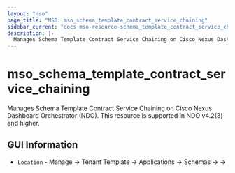 ```yaml
---
layout: "mso"
page_title: "MSO: mso_schema_template_contract_service_chaining"
sidebar_current: "docs-mso-resource-schema_template_contract_service_chaining"
description: |-
  Manages Schema Template Contract Service Chaining on Cisco Nexus Dashboard Orchestrator (NDO)
---
```


# mso_schema_template_contract_service_chaining #

Manages Schema Template Contract Service Chaining on Cisco Nexus Dashboard Orchestrator (NDO). This resource is supported in NDO v4.2(3) and higher.

## GUI Information ##

* `Location` - Manage -> Tenant Template -> Applications -> Schemas -> <Schema Name> -> <Template Name> -> Contracts -> <Contract Name> -> Service Chaining

## Example Usage ##

```hcl
# This example creates a full stack of dependencies for service chaining,
# including templates, a schema, VRF, BDs, a contract, and service device clusters.

resource "mso_tenant" "tenant" {
  name         = "ServiceChainTenant"
  display_name = "ServiceChainTenant"
}

resource "mso_template" "device_template" {
  template_name = "DeviceTemplateForSC"
  template_type = "service_device"
  tenant_id     = mso_tenant.tenant.id
}

resource "mso_schema" "schema" {
  name = "SchemaForServiceChaining"
  template {
    name          = "Template1"
    display_name  = "Template1"
    tenant_id     = mso_tenant.tenant.id
    template_type = "aci_multi_site"
  }
}

resource "mso_schema_template_vrf" "vrf" {
  schema_id    = mso_schema.schema.id
  template     = "Template1"
  name         = "SC_VRF"
  display_name = "SC_VRF"
}

resource "mso_schema_template_bd" "bd1" {
  schema_id     = mso_schema.schema.id
  template_name = "Template1"
  name          = "SC_BD1"
  vrf_name      = mso_schema_template_vrf.vrf.name
}

resource "mso_schema_template_bd" "bd2" {
  schema_id     = mso_schema.schema.id
  template_name = "Template1"
  name          = "SC_BD2"
  vrf_name      = mso_schema_template_vrf.vrf.name
}

resource "mso_service_device_cluster" "fw_device" {
  template_id = mso_template.device_template.id
  name        = "FirewallCluster"
  device_mode = "layer3"
  device_type = "firewall"

  interface_properties {
    name    = "fw_interface"
    bd_uuid = mso_schema_template_bd.bd1.uuid
  }
}

resource "mso_service_device_cluster" "lb_device" {
  template_id = mso_template.device_template.id
  name        = "LoadBalancerCluster"
  device_mode = "layer3"
  device_type = "loadBalancer"

  interface_properties {
    name    = "lb_prov_if"
    bd_uuid = mso_schema_template_bd.bd1.uuid
  }
  interface_properties {
    name    = "lb_cons_if"
    bd_uuid = mso_schema_template_bd.bd2.uuid
  }
}

resource "mso_schema_template_contract" "contract" {
  schema_id     = mso_schema.schema.id
  template_name = "Template1"
  contract_name = "WebAppContract"
  display_name  = "WebAppContract"
  scope         = "context"
}

# Main resource for the Service Chain
resource "mso_schema_template_contract_service_chaining" "chain" {
  schema_id     = mso_schema.schema.id
  template_name = "Template1"
  contract_name = mso_schema_template_contract.contract.contract_name
  node_filter   = "allow-all"

  service_nodes {
    name        = "firewall-node"
    device_type = "firewall"
    device_ref  = mso_service_device_cluster.fw_device.uuid

    consumer_connector {
      interface_name = "fw_interface"
    }
    provider_connector {
      interface_name = "fw_interface"
    }
  }

  service_nodes {
    name        = "loadbalancer-node"
    device_type = "loadBalancer"
    device_ref  = mso_service_device_cluster.lb_device.uuid

    consumer_connector {
      interface_name = "lb_cons_if"
    }
    provider_connector {
      interface_name = "lb_prov_if"
    }
  }
}
```

## Argument Reference ##

* `schema_id` - (Required) The ID of the schema where the contract resides.
* `template_name` - (Required) The name of the template where the contract resides.
* `contract_name` - (Required) The name of the contract to which this service chain will be applied.
* `node_filter` - (Optional) Specifies the name of a filter used to selectively redirect a subset of the contract-permitted traffic through the service chain. Allowed values are allow-all and filters-from-contract.
* `service_nodes` - (Required) A list of the service nodes that constitute the service chain, presented in their processing order. Each element details the configuration of a single service node.
  * `name` - (Required) A unique name for the service node within the chain.
  * `device_type` - (Required) The type of the service device. Allowed values are firewall, loadBalancer, and other.
  * `device_ref` - (Required) The NDO UUID of the mso_service_device_cluster to be used for this node.
  * `consumer_connector` - (Required) A block that defines the consumer-side connection for the service node.
    * `interface_name` - (Required) The name of the interface on the service device cluster that will act as the consumer connector.
    * `is_redirect` - (Optional) When is_redirect is set to true, the consumer_connector specifies the interface that receives traffic diverted by a policy, rather than traffic flowing directly through the service device. Defaults to false.
  * `provider_connector` - (Required) A block that defines the provider-side connection for the service node.
    * `interface_name` - (Required) The name of the interface on the service device cluster that will act as the provider connector.
    * `is_redirect` - (Optional) When is_redirect is set to true, the provider_connector specifies the interface used to send traffic back into the network fabric after it has been processed by the service device. Defaults to false.

## Attribute Reference ##

* `name` - The name of the service chain, which is derived from the contract_name.
* `id` - The unique Terraform identifier of the service chain.
* `service_nodes` - In addition to the arguments configured, the following attributes are exported for each service node
  * `index` - The computed order of the node in the service chain, starting from 0.
  * `uuid` - The NDO UUID of the service node instance within the chain.

## Importing ##

An existing MSO Schema Template Contract Service Chaining can be [imported][docs-import] into this resource via its ID/path, using the following command:
[docs-import]: https://www.terraform.io/docs/import/index.html


```bash
terraform import mso_schema_template_contract_service_chaining.chain {schema_id}/templates/{template_name}/contracts/{contract_name}/serviceChaining
```
